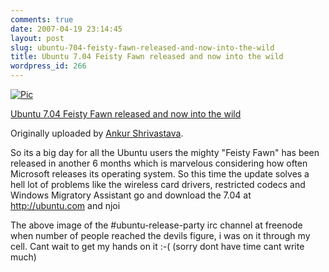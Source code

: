 ```yaml
---
comments: true
date: 2007-04-19 23:14:45
layout: post
slug: ubuntu-704-feisty-fawn-released-and-now-into-the-wild
title: Ubuntu 7.04 Feisty Fawn released and now into the wild
wordpress_id: 266
---
```


[![Pic](http://farm1.static.flickr.com/184/465284595_ed85a7a6ca_m.jpg)](http://www.flickr.com/photos/ankurkingofnet/465284595/)
  
[Ubuntu 7.04 Feisty Fawn released and now into the wild](http://www.flickr.com/photos/ankurkingofnet/465284595/)

Originally uploaded by [Ankur Shrivastava](http://www.flickr.com/people/ankurkingofnet/).

So its a big day for all the Ubuntu users the mighty "Feisty Fawn" has been released in another 6 months which is marvelous considering how often Microsoft releases its operating system. So this time the update solves a hell lot of problems like the wireless card drivers, restricted codecs and Windows Migratory Assistant go and download the 7.04 at http://ubuntu.com and njoi  

The above image of the #ubuntu-release-party irc channel at freenode when number of people reached the devils figure, i was on it through my cell. Cant wait to get my hands on it :-( (sorry dont have time cant write much)

